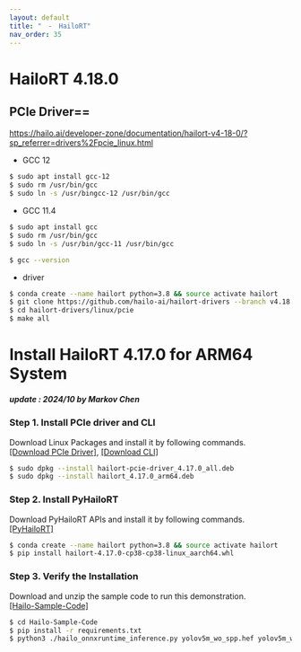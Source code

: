 ```yaml
---
layout: default
title: "　-　HailoRT"
nav_order: 35
---
```


# HailoRT 4.18.0
## PCIe Driver==

https://hailo.ai/developer-zone/documentation/hailort-v4-18-0/?sp_referrer=drivers%2Fpcie_linux.html
* GCC 12
```bash
$ sudo apt install gcc-12
$ sudo rm /usr/bin/gcc 
$ sudo ln -s /usr/bingcc-12 /usr/bin/gcc
```
* GCC 11.4
```bash
$ sudo apt install gcc
$ sudo rm /usr/bin/gcc
$ sudo ln -s /usr/bin/gcc-11 /usr/bin/gcc
```
```bash
$ gcc --version
```
* driver
```bash
$ conda create --name hailort python=3.8 && source activate hailort
$ git clone https://github.com/hailo-ai/hailort-drivers --branch v4.18.0
$ cd hailort-drivers/linux/pcie
$ make all
```

# Install HailoRT 4.17.0 for ARM64 System
##### update : 2024/10 by Markov Chen

### **Step 1. Install PCIe driver and CLI**
Download Linux Packages and install it by following commands.<br>
[[Download PCIe Driver]](https://itriaihub.blob.core.windows.net/github-download-resources/repository/ITRI-AI-Hub/hailort-pcie-driver_4.17.0_all.deb), [[Download CLI]](https://itriaihub.blob.core.windows.net/github-download-resources/repository/ITRI-AI-Hub/hailort_4.17.0_arm64.deb)

```bash
$ sudo dpkg --install hailort-pcie-driver_4.17.0_all.deb
$ sudo dpkg --install hailort_4.17.0_arm64.deb
```

### **Step 2. Install PyHailoRT**
Download PyHailoRT APIs and install it by following commands.<br>
[[PyHailoRT]](https://itriaihub.blob.core.windows.net/github-download-resources/repository/ITRI-AI-Hub/hailort-4.17.0-cp38-cp38-linux_aarch64.whl)

```bash
$ conda create --name hailort python=3.8 && source activate hailort
$ pip install hailort-4.17.0-cp38-cp38-linux_aarch64.whl
```

### **Step 3. Verify the Installation**

Download and unzip the sample code to run this demonstration.<br>
[[Hailo-Sample-Code]](https://itriaihub.blob.core.windows.net/github-download-resources/repository/ITRI-AI-Hub/Hailo-Sample-Code.zip)

```bash
$ cd Hailo-Sample-Code
$ pip install -r requirements.txt
$ python3 ./hailo_onnxruntime_inference.py yolov5m_wo_spp.hef yolov5m_wo_spp_postprocess.onnx
```

